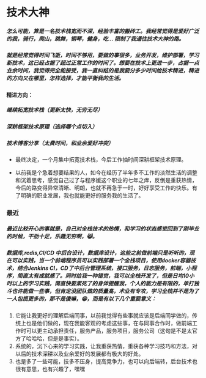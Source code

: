 # 技术大神

##### 怎么可能，算是一名技术栈宽而不深，经验丰富的搬砖工。我经常觉得是爱好广泛的我，骑行，爬山，跳舞，钢琴，健身，吃... 限制了我通往技术大神的路。

##### 就是经常觉得时间飞逝，时间不够用，要做的事很多，业务开发，维护部署，学习新技术，这已经占据了超过正常工作的时间了。想要在技术上更进一步，占据一点业余时间，我觉得完全能接受，我一直纠结的是我要分多少时间给技术精进，精进的方向又在哪里，怎样选择，才能平衡我的生活。

#### 精进方向：

##### 继续拓宽技术栈（更新太快，无穷无尽）

##### 深耕框架技术原理（选择哪个点切入）

##### 技术博客分享（太费时间，和业余爱好冲突）

* 最终决定，一个月集中拓宽技术栈，今后工作抽时间深耕框架技术原理。

* 以前我是个急着想要结果的人，如今在经历了半年多不工作的淡然生活的调整和沉着思考，感觉自己过了与程序媛这个职业的七年之痒，反倒是重获热情，今后的路变得异常清晰、明朗，也就不再急于一时，好好享受工作的快乐。有了明确的职业发展，我也就能更好的服务我的生活了。

### 最近

##### 最近比较开心的事就是，自己对全栈技术的热情，和学习的状态感觉回到了刚毕业的时候，干劲十足，乐趣无穷啊，😸。

##### 数据库,redis,CI/CD 中后台设计，数据库设计，这些之前做前端只是听听的，现在可以实践，当一个前端程序员可以实践部署一个全栈项目，使用docker容器技术，结合Jenkins  CI，CD了中后台管理系统，接口服务，日志服务，前端，小程序，简直太有成就感了。同时给我一种错觉，我可以全栈开发了，但是日均10小时以上的学习实践，简直快要累死了的身体提醒我，个人的能力是有限的，单打独斗也许能做一些事，但肯定没团队做的质量高，术业有专攻，学习全栈并不是为了一人包揽更多的，那不是傻嘛，😁，而是有以下几个重要意义：

1. 它能让我更好的理解后端同事，以前我觉得有些事就应该是后端同学做的，传统上也是他们做的，现在我能客观的考虑这些事，在与同事合作时，做前端工作时可以更主动承担责任，服务产品，服务项目，服务公司（这句是不是太官方了哈哈哈，但是是事实）。
2. 系统的，沉下心来的学习实践，让我重获热情，重获各种学习技巧和方法，对以后的技术深耕以及业余爱好的发展都有极大的好处。
3. 也是多了一些可能，技多不压身，提高竞争力，也可以向后端转，后台技术也很有意思，也有兴趣了，嘿嘿

